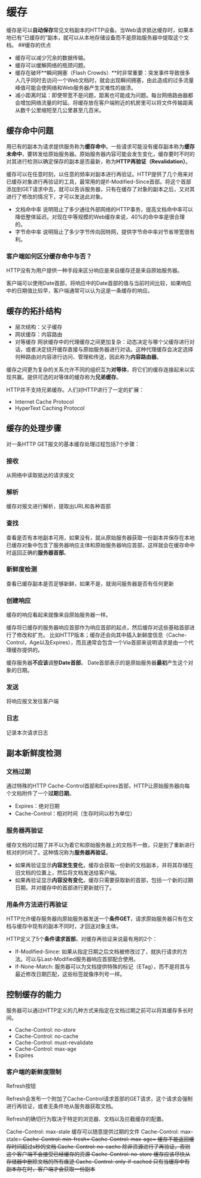 # 缓存
缓存是可以**自动保存**常见文档副本的HTTP设备。当Web请求抵达缓存时，如果本地已有“已缓存的”副本，就可以从本地存储设备而不是原始服务器中提取这个文档。
##缓存的优点
* 缓存可以减少冗余的数据传输。
* 缓存可以缓解网络的瓶颈问题。
* 缓存在破坏**瞬间拥塞（Flash Crowds）**时非常重要：突发事件导致很多人几乎同时去访问一个Web文档时，就会出现瞬间拥塞，由此造成的过多流量峰值可能会使网络和Web服务器产生灾难性的崩溃。
* 减小距离时延：即使带宽不是问题，距离也可能成为问题。每台网络路由器都会增加网络流量的时延。将缓存放在客户端附近的机房里可以将文件传输距离从数千公里缩短至几公里甚至几百米。
## 缓存命中问题
用已有的副本为请求提供服务称为**缓存命中**。一些请求可能没有缓存副本称为**缓存未命中**，要转发给原始服务器。原始服务器内容可能会发生变化，缓存要时不时的对其进行检测以确定保存的副本是否最新，称为**HTTP再验证（Revalidation）**。

缓存可以在任意时刻，以任意的频率对副本进行再验证。HTTP提供了几个用来对已缓存对象进行再验证的工具，最常用的是If-Modified-Since首部。将这个首部添加到GET请求中去，就可以告诉服务器，只有在缓存了对象的副本之后，又对其进行了修改的情况下，才可以发送此对象。

* 文档命中率 说明阻止了多少通往外部网络的HTTP事务，提高文档命中率可以降低整体延迟。对现在中等规模的Web缓存来说，40%的命中率是很合理的。
* 字节命中率 说明阻止了多少字节传向因特网，提供字节命中率对节省带宽很有利。

### 客户端如何区分缓存命中与否？
HTTP没有为用户提供一种手段来区分响应是来自缓存还是来自原始服务器。

客户端可以使用Date首部，将响应中的Date首部的值与当前时间比较，如果响应中的日期值比较早，客户端通常可以认为这是一条缓存的响应。

## 缓存的拓扑结构
* 层次结构：父子缓存
* 网状缓存：内容路由
* 对等缓存
网状缓存中的代理缓存之间更加复杂：动态决定与哪个父缓存进行对话，或者决定绕开缓存直接与原始服务器进行对话。这种代理缓存会决定选择何种路由对内容进行访问、管理和传送，因此称为**内容路由器**。

缓存之间更为复杂的关系允许不同的组织互为**对等体**，将它们的缓存连接起来以实现共赢。提供可选的对等体的缓存称为**兄弟缓存**。

HTTP并不支持兄弟缓存。人们对HTTP进行了一定的扩展：
* Internet Cache Protocol
* HyperText Caching Protocol

## 缓存的处理步骤
对一条HTTP GET报文的基本缓存处理过程包括7个步骤：
### 接收
从网络中读取抵达的请求报文
### 解析
缓存对报文进行解析，提取出URL和各种首部
### 查找
查看是否有本地副本可用，如果没有，就从原始服务器获取一份副本并保存在本地
已缓存对象中包含了服务器响应主体和原始服务器响应首部，这样就会在缓存命中时返回正确的**服务器首部**。
### 新鲜度检测
查看已缓存副本是否足够新鲜，如果不是，就询问服务器是否有任何更新
### 创建响应
缓存的响应看起来就像来自原始服务器一样。

缓存将已缓存的服务器响应首部作为响应首部的起点，然后缓存对这些基础首部进行了修改和扩充。
比如HTTP版本；缓存还会向其中插入新鲜度信息（Cache-Control，Age以及Expires），而且通常会包含一个Via首部来说明请求是由一个代理缓存提供的。

缓存服务器**不应该**调整**Date首部**。 Date首部表示的是原始服务器**最初**产生这个对象的日期。

### 发送
将响应报文发往客户端
### 日志
记录本次请求日志

## 副本新鲜度检测
### 文档过期
通过特殊的HTTP Cache-Control首部和Expires首部，HTTP让原始服务器向每个文档附件了一个**过期日期**。
* Expires：绝对日期
* Cache-Control：相对时间（生存时间以秒为单位）

### 服务器再验证
缓存文档的过期了并不以为着它和原始服务器上的文档不一致，只是到了重新进行核对的时间了。这种情况称为**服务器再验证**。
* 如果再验证显示**内容发生变化**，缓存会获取一份新的文档副本，并将其存储在旧文档的位置上，然后将文档发送给客户端。
* 如果再验证显示**内容没有变化**，缓存只需要获取新的首部，包括一个新的过期日期，并对缓存中的首部进行更新就行了。

### 用条件方法进行再验证
HTTP允许缓存服务器向原始服务器发送一个**条件GET**，请求原始服务器只有在文档与缓存中现有的副本不同时，才回送对象主体。

HTTP定义了5个**条件请求首部**。对缓存再验证来说最有用的2个：
* If-Modified-Since: <date> 如果从指定日期之后文档被修改过了，就执行请求的方法。可以与Last-Modified服务器响应首部配合使用。
* If-None-Match: <tags> 服务器可以为文档提供特殊的标记（ETag），而不是将其与最近修改日期匹配，这些标签就像序列号一样。

## 控制缓存的能力
服务器可以通过HTTP定义的几种方式来指定在文档过期之前可以将其缓存多长时间。

* Cache-Control: no-store
* Cache-Control: no-cache
* Cache-Control: must-revalidate
* Cache-Control: max-age
* Expires

### 客户端的新鲜度限制
Refresh按钮

Refresh会发布一个附加了Cache-Control请求首部的GET请求，这个请求会强制进行再验证，或者无条件地从服务器获取文档。

Refresh的确切行为取决于特定的浏览器、文档以及拦截缓存的配置。

Cache-Control: max-stale 缓存可以随意提供过期的文件
Cache-Control: max-stale=<s> 
Cache-Control: min-fresh=<s>
Cache-Control: max-age=<s> 缓存不能返回缓存时间超过s秒的文档
Cache-Control: no-cache 除非资源进行了再验证，否则这个客户端不会接受已经缓存的资源
Cache-Control: no-store 缓存应该尽快从存储器中删除文档的所有痕迹
Cache-Control: only-if-cached 只有当缓存中有副本存在时，客户端才会获取一份副本


